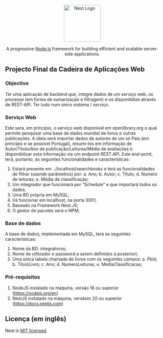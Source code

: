 <p align="center">
  <a href="http://nestjs.com/" target="blank"><img src="https://nestjs.com/img/logo-small.svg" width="120" alt="Nest Logo" /></a>
</p>

[circleci-image]: https://img.shields.io/circleci/build/github/nestjs/nest/master?token=abc123def456
[circleci-url]: https://circleci.com/gh/nestjs/nest

  <p align="center">A progressive <a href="http://nodejs.org" target="_blank">Node.js</a> framework for building efficient and scalable server-side applications.</p>
    <p align="center">

## Projecto Final da Cadeira de Aplicações Web

### Objectivo
Ter uma aplicação de backend que, integre dados de um serviço web, os processe (em forma de sumarização e filtragem) e os disponibilize através de REST-API. 
Ter tudo num único sistema / serviço.
### Serviço Web
Este será, em princípio, o serviço web disponível em openlibrary.org o qual permite pesquisar uma base de dados mundial de livros e outras publicações. A ideia será importar dados de autores de um só Pais (em princípio e se possível Portugal), resumi-los em informação de Autor/Titulo/Ano de publicação/Leituras/Média de avaliações e disponibilizar esta informação via um endpoint REST.API.
Este end-point, terá, portanto, as seguintes funcionalidades e características:
1.	Estará presente em ../localhost/searchbooks e terá as funcionalidades de filtrar (usando parâmetros) por:
a.	Ano;
b.	Autor;
c.	Título;
d.	Numero de leituras; 
e.	Média de classificação;
2.	Um integrador que funcionará por “Schedule” e que importará todos os dados.
3.	Uma BD própria em MySQL;
4.	Irá funcionar em localhost, na porta 3001;
5.	Baseado na Framework Nest.JS;
6.	O gestor de pacotes será o NPM;

### Base de dados

A base de dados, implementada em MySQL, terá as seguintes características:
1.	Nome da BD: integralivros;
2.	Nome de utilizador e password a serem definidos à posteriori;
3.	Uma única tabela chamada de livros com os seguintes campos:
a.	Pkid;
b.	TituloLivro;
c.	Ano;
d.	NumeroLeituras;
e.	MediaClassificacao;


### Pré-requisitos

1.	NodeJS instalado na máquina, versão 16 ou superior (https://nodejs.org/en)
2.	NestJS instalado na máquina, versãom 20 ou superior (https://docs.nestjs.com)



## Licença (em inglês)

Nest is [MIT licensed](https://github.com/nestjs/nest/blob/master/LICENSE).
